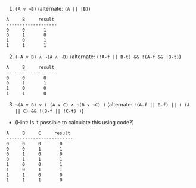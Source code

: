 1. `(A ∨ ¬B)` (alternate: `(A || !B)`)

```
A     B     result
-------------------
0     0       1
0     1       0
1     0       1
1     1       1
```

2. `(¬A ∨ B) ∧ ¬(A ∧ ¬B)` (alternate: `(!A-f || B-t) && !(A-f && !B-t)`)

```
A     B     result
-------------------
0     0       0
0     1       1
1     0       0
1     1       0
```

3. `¬(A ∨ B) ∨ ( (A ∨ C) ∧ ¬(B ∨ ¬C) )` (alternate: `!(A-f || B-f) || ( (A || C) && !(B-f || !C-t) )`)

- (Hint: Is it possible to calculate this using code?)

```
A     B     C     result
-------------------------
0     0     0       0
0     0     1       1
0     1     0       0
0     1     1       1
1     0     0       1
1     0     1       1
1     1     0       0
1     1     1       0
```
